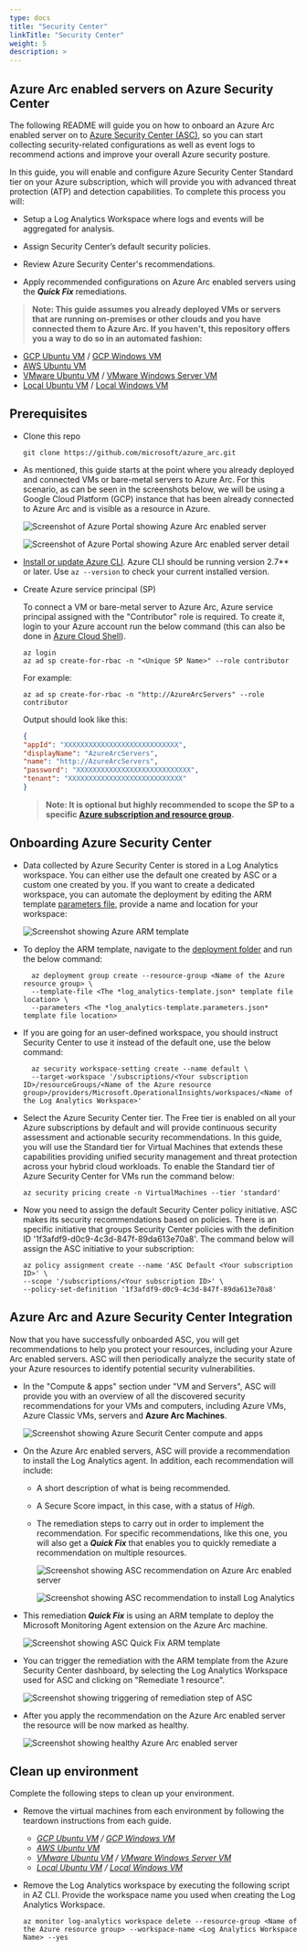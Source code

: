 ```yaml
---
type: docs
title: "Security Center"
linkTitle: "Security Center"
weight: 5
description: >
---
```


## Azure Arc enabled servers on Azure Security Center

The following README will guide you on how to onboard an Azure Arc enabled server on to [Azure Security Center (ASC)](https://docs.microsoft.com/en-us/azure/security-center/), so you can start collecting security-related configurations as well as event logs to recommend actions and improve your overall Azure security posture.

In this guide, you will enable and configure Azure Security Center Standard tier on your Azure subscription, which will provide you with advanced threat protection (ATP) and detection capabilities. To complete this process you will:

* Setup a Log Analytics Workspace where logs and events will be aggregated for analysis.

* Assign Security Center’s default security policies.

* Review Azure Security Center's recommendations.

* Apply recommended configurations on Azure Arc enabled servers using the ***Quick Fix*** remediations.

> **Note: This guide assumes you already deployed VMs or servers that are running on-premises or other clouds and you have connected them to Azure Arc. If you haven't, this repository offers you a way to do so in an automated fashion:**

* [GCP Ubuntu VM](../../gcp/gcp_terraform_ubuntu/) / [GCP Windows VM](../../gcp/gcp_terraform_windows)
* [AWS Ubuntu VM](../../aws/aws_terraform_ubuntu/)
* [VMware Ubuntu VM](../../vmware/vmware_terraform_ubuntu/) / [VMware Windows Server VM](../../vmware/vmware_terraform_winsrv)
* [Local Ubuntu VM](../../vagrant/local_vagrant_ubuntu/) / [Local Windows VM](../../vagrant/local_vagrant_windows)

## Prerequisites

* Clone this repo

    ```console
    git clone https://github.com/microsoft/azure_arc.git
    ```

* As mentioned, this guide starts at the point where you already deployed and connected VMs or bare-metal servers to Azure Arc. For this scenario, as can be seen in the screenshots below, we will be using a Google Cloud Platform (GCP) instance that has been already connected to Azure Arc and is visible as a resource in Azure.

    ![Screenshot of Azure Portal showing Azure Arc enabled server](./01.png)

    ![Screenshot of Azure Portal showing Azure Arc enabled server detail](./02.png)

* [Install or update Azure CLI](https://docs.microsoft.com/en-us/cli/azure/install-azure-cli?view=azure-cli-latest). Azure CLI should be running version 2.7** or later. Use ```az --version``` to check your current installed version.

* Create Azure service principal (SP)

    To connect a VM or bare-metal server to Azure Arc, Azure service principal assigned with the "Contributor" role is required. To create it, login to your Azure account run the below command (this can also be done in [Azure Cloud Shell](https://shell.azure.com/)).

    ```console
    az login
    az ad sp create-for-rbac -n "<Unique SP Name>" --role contributor
    ```

    For example:

    ```console
    az ad sp create-for-rbac -n "http://AzureArcServers" --role contributor
    ```

    Output should look like this:

    ```json
    {
    "appId": "XXXXXXXXXXXXXXXXXXXXXXXXXXXX",
    "displayName": "AzureArcServers",
    "name": "http://AzureArcServers",
    "password": "XXXXXXXXXXXXXXXXXXXXXXXXXXXX",
    "tenant": "XXXXXXXXXXXXXXXXXXXXXXXXXXXX"
    }
    ```

  > **Note: It is optional but highly recommended to scope the SP to a specific [Azure subscription and resource group](https://docs.microsoft.com/en-us/cli/azure/ad/sp?view=azure-cli-latest).**

## Onboarding Azure Security Center

* Data collected by Azure Security Center is stored in a Log Analytics workspace. You can either use the default one created by ASC or a custom one created by you. If you want to create a dedicated workspace, you can automate the deployment by editing the ARM template [parameters file](https://github.com/microsoft/azure_arc/blob/main/azure_arc_servers_jumpstart/securitycenter/arm/log_analytics-template.parameters.json), provide a name and location for your workspace:

    ![Screenshot showing Azure ARM template](./03.png)

* To deploy the ARM template, navigate to the [deployment folder](https://github.com/microsoft/azure_arc/tree/main/azure_arc_servers_jumpstart/securitycenter/arm) and run the below command:

  ```console
    az deployment group create --resource-group <Name of the Azure resource group> \
    --template-file <The *log_analytics-template.json* template file location> \
    --parameters <The *log_analytics-template.parameters.json* template file location>
  ```

* If you are going for an user-defined workspace, you should instruct Security Center to use it instead of the default one, use the below command:

  ```console
    az security workspace-setting create --name default \
    --target-workspace '/subscriptions/<Your subscription ID>/resourceGroups/<Name of the Azure resource group>/providers/Microsoft.OperationalInsights/workspaces/<Name of the Log Analytics Workspace>'
  ```

* Select the Azure Security Center tier. The Free tier is enabled on all your Azure subscriptions by default and will provide continuous security assessment and actionable security recommendations. In this guide, you will use the Standard tier for Virtual Machines that extends these capabilities providing unified security management and threat protection across your hybrid cloud workloads. To enable the Standard tier of Azure Security Center for VMs run the command below:

    ```console
    az security pricing create -n VirtualMachines --tier 'standard'
    ```

* Now you need to assign the default Security Center policy initiative. ASC makes its security recommendations based on policies. There is an specific initiative that groups Security Center policies with the definition ID '1f3afdf9-d0c9-4c3d-847f-89da613e70a8'. The command below will assign the ASC initiative to your subscription:

    ```console
    az policy assignment create --name 'ASC Default <Your subscription ID>' \
    --scope '/subscriptions/<Your subscription ID>' \
    --policy-set-definition '1f3afdf9-d0c9-4c3d-847f-89da613e70a8'
    ```

## Azure Arc and Azure Security Center Integration

Now that you have successfully onboarded ASC, you will get recommendations to help you protect your resources, including your Azure Arc enabled servers. ASC will then periodically analyze the security state of your Azure resources to identify potential security vulnerabilities.

* In the "Compute & apps" section under "VM and Servers", ASC will provide you with an overview of all the discovered security recommendations for your VMs and computers, including Azure VMs, Azure Classic VMs, servers and **Azure Arc Machines**.

    ![Screenshot showing Azure Securit Center compute and apps](./04.png)

* On the Azure Arc enabled servers, ASC will provide a recommendation to install the Log Analytics agent. In addition, each recommendation will include:
  * A short description of what is being recommended.
  * A Secure Score impact, in this case, with a status of *High*.
  * The remediation steps to carry out in order to implement the recommendation. For specific recommendations, like this one, you will also get a ***Quick Fix*** that enables you to quickly remediate a recommendation on multiple resources.

    ![Screenshot showing ASC recommendation on Azure Arc enabled server](./05.png)

    ![Screenshot showing ASC recommendation to install Log Analytics](./06.png)

* This remediation ***Quick Fix*** is using an ARM template to deploy the Microsoft Monitoring Agent extension on the Azure Arc machine.

    ![Screenshot showing ASC Quick Fix ARM template](./07.png)

* You can trigger the remediation with the ARM template from the Azure Security Center dashboard, by selecting the Log Analytics Workspace used for ASC and clicking on "Remediate 1 resource".

    ![Screenshot showing triggering of remediation step of ASC](./08.png)

* After you apply the recommendation on the Azure Arc enabled server the resource will be now marked as healthy.

    ![Screenshot showing healthy Azure Arc enabled server](./09.png)

## Clean up environment

Complete the following steps to clean up your environment.

* Remove the virtual machines from each environment by following the teardown instructions from each guide.

  * *[GCP Ubuntu VM](../../gcp/gcp_terraform_ubuntu/) / [GCP Windows VM](../../gcp/gcp_terraform_windows)*
  * *[AWS Ubuntu VM](../../aws/aws_terraform_ubuntu/)*
  * *[VMware Ubuntu VM](../../vmware/vmware_terraform_ubuntu/) / [VMware Windows Server VM](../../vmware/vmware_terraform_winsrv)*
  * *[Local Ubuntu VM](../../vagrant/local_vagrant_ubuntu/) / [Local Windows VM](../../vagrant/local_vagrant_windows)*

* Remove the Log Analytics workspace by executing the following script in AZ CLI. Provide the workspace name you used when creating the Log Analytics Workspace.

    ```console
    az monitor log-analytics workspace delete --resource-group <Name of the Azure resource group> --workspace-name <Log Analytics Workspace Name> --yes
    ```
